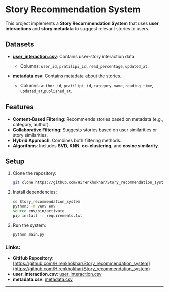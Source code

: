 # Story Recommendation System

This project implements a **Story Recommendation System** that uses **user interactions** and **story metadata** to suggest relevant stories to users.

## Datasets

- **[user_interaction.csv](https://drive.google.com/file/d/1qareCMhMjVYJN8wExn8AZnn9RC8DnUIe/view?usp=drive_link)**: Contains user-story interaction data.
  - Columns: `user_id`, `pratilipi_id`, `read_percentage`, `updated_at`.
  
- **[metadata.csv](https://drive.google.com/file/d/1QSkq4mcKY5-f9Xyt_nQPGNSSR46kBX5_/view?usp=sharing)**: Contains metadata about the stories.
  - Columns: `author_id`, `pratilipi_id`, `category_name`, `reading_time`, `updated_at`,`published_at`.

## Features

- **Content-Based Filtering**: Recommends stories based on metadata (e.g., category, author).
- **Collaborative Filtering**: Suggests stories based on user similarities or story similarities.
- **Hybrid Approach**: Combines both filtering methods.
- **Algorithms**: Includes **SVD**, **KNN**, **co-clustering**, and **cosine similarity**.

## Setup

1. Clone the repository:
   ```bash
   git clone https://github.com/Hirenkhokhar/Story_recommendation_system.git
   ```

2. Install dependencies:
   ```bash
   cd Story_recommendation_system
   python3 -m venv env
   source env/bin/activate
   pip install -r requirements.txt
   ```

3. Run the system:
   ```bash
   python main.py
   ```

### **Links:**

- **GitHub Repository**: [https://github.com/Hirenkhokhar/Story_recommendation_system](https://github.com/Hirenkhokhar/Story_recommendation_system)
- **user_interaction.csv**: [user_interaction.csv](https://drive.google.com/file/d/1qareCMhMjVYJN8wExn8AZnn9RC8DnUIe/view?usp=drive_link)
- **metadata.csv**: [metadata.csv](https://drive.google.com/file/d/1QSkq4mcKY5-f9Xyt_nQPGNSSR46kBX5_/view?usp=sharing)

---
